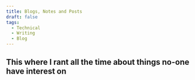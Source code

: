 ```yaml
---
title: Blogs, Notes and Posts 
draft: false
tags:
  - Technical   
  - Writing
  - Blog
---
```

## This where I rant all the time about things no-one have interest on
